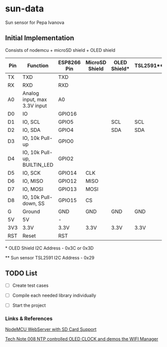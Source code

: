 # sun-data

Sun sensor for Pepa Ivanova
 
## Initial Implementation

Consists of nodemcu + microSD shield + OLED shield
 
Pin | Function | ESP8266 Pin | MicroSD Shield | OLED Shield* | TSL2591**
---| --- | --- |---|---|---
TX | TXD | TXD |
RX | RXD | RXD |
A0 | Analog input, max 3.3V input | A0
D0 | IO | GPIO16
D1 | IO, SCL | GPIO5 |   | SCL | SCL
D2 | IO, SDA | GPIO4 |   | SDA | SDA
D3 | IO, 10k Pull-up | GPIO0
D4 | IO, 10k Pull-up, BUILTIN_LED |GPIO2
D5 | IO, SCK | GPIO14 | CLK
D6 | IO, MISO | GPIO12 | MISO
D7 | IO, MOSI | GPIO13 | MOSI
D8 | IO, 10k Pull-down, SS | GPIO15 | CS
G  | Ground | GND | GND | GND | GND
5V | 5V | -
3V3 | 3.3V | 3.3V | 3.3V | 3.3V | 3.3V
RST | Reset | RST

\* OLED Shield I2C Address - 0x3C or 0x3D

\** Sun sensor TSL2591 I2C Address - 0x29


## TODO List

 - [ ] Create test cases

 - [ ] Compile each needed library individually

 - [ ] Start the project
 
### Links \& References

[NodeMCU WebServer with SD Card Support](https://www.hackster.io/draw2dtouch/nodemcu-webserver-with-sd-card-support-169adc) 

[Tech Note 008 NTP controlled OLED CLOCK and demos the WIFI Manager](https://www.youtube.com/watch?v=RTKQMuWPL5A#t=416.58195)

